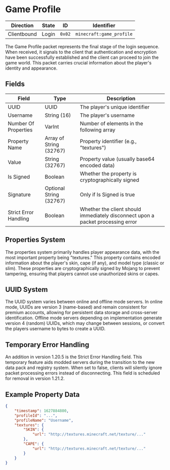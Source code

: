 # Game Profile
| Direction   | State | ID     | Identifier                |
| ----------- | ----- | ------ | ------------------------ |
| Clientbound | Login | `0x02` | `minecraft:game_profile` |

The Game Profile packet represents the final stage of the login sequence. When received, it signals to the client that authentication and encryption have been successfully established and the client can proceed to join the game world. This packet carries crucial information about the player's identity and appearance.

## Fields
| Field | Type | Description |
| ----- | ---- | ----------- |
| UUID | UUID | The player's unique identifier |
| Username | String (16) | The player's username |
| Number Of Properties | VarInt | Number of elements in the following array |
| Property Name | Array of String (32767) | Property identifier (e.g., "textures") |
| Value | String (32767) | Property value (usually base64 encoded data) |
| Is Signed | Boolean | Whether the property is cryptographically signed |
| Signature | Optional String (32767) | Only if Is Signed is true |
| Strict Error Handling | Boolean | Whether the client should immediately disconnect upon a packet processing error |

## Properties System
The properties system primarily handles player appearance data, with the most important property being "textures." This property contains encoded information about the player's skin, cape (if any), and model type (classic or slim). These properties are cryptographically signed by Mojang to prevent tampering, ensuring that players cannot use unauthorized skins or capes.

## UUID System
The UUID system varies between online and offline mode servers. In online mode, UUIDs are version 3 (name-based) and remain consistent for premium accounts, allowing for persistent data storage and cross-server identification. Offline mode servers depending on implementation generate version 4 (random) UUIDs, which may change between sessions, or convert the players username to bytes to create a UUID.

## Temporary Error Handling
An addition in version 1.20.5 is the Strict Error Handling field. This temporary feature aids modded servers during the transition to the new data pack and registry system. When set to false, clients will silently ignore packet processing errors instead of disconnecting. This field is scheduled for removal in version 1.21.2.

## Example Property Data
```json
{
    "timestamp": 1627884800,
    "profileId": "...",
    "profileName": "Username",
    "textures": {
        "SKIN": {
            "url": "http://textures.minecraft.net/texture/..."
        },
        "CAPE": {
            "url": "http://textures.minecraft.net/texture/..."
        }
    }
}
```